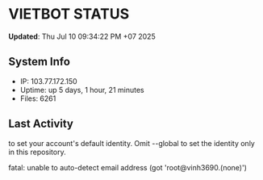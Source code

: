 # VIETBOT STATUS
**Updated**: Thu Jul 10 09:34:22 PM +07 2025

## System Info
- IP: 103.77.172.150
- Uptime: up 5 days, 1 hour, 21 minutes
- Files: 6261

## Last Activity

to set your account's default identity.
Omit --global to set the identity only in this repository.

fatal: unable to auto-detect email address (got 'root@vinh3690.(none)')

